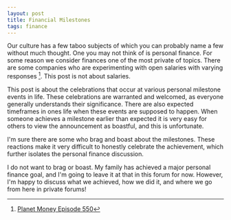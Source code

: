 ```yaml
---
layout: post
title: Financial Milestones
tags: finance
---
```


Our culture has a few taboo subjects of which you can probably name a few without much thought. One you may not think of is personal finance. For some reason we consider finances one of the most private of topics. There are some companies who are experimenting with open salaries with varying responses [^PME550]. This post is not about salaries.

This post is about the celebrations that occur at various personal milestone events in life. These celebrations are warranted and welcomed, as everyone generally understands their significance. There are also expected timeframes in ones life when these events are supposed to happen. When someone achieves a milestone earlier than expected it is very easy for others to view the announcement as boastful, and this is unfortunate.

I'm sure there are some who brag and boast about the milestones. These reactions make it very difficult to honestly celebrate the achievement, which further isolates the personal finance discussion.

I do not want to brag or boast.  My family has achieved a major personal finance goal, and I'm going to leave it at that in this forum for now. However, I'm happy to discuss what we achieved, how we did it, and where we go from here in private forums!

[^PME550]: [Planet Money Episode 550](http://www.npr.org/blogs/money/2014/07/02/327289264/episode-550-when-salaries-arent-secret)
